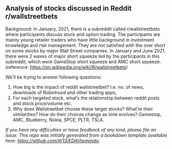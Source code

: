 ## Analysis of stocks discussed in Reddit r/wallstreetbets

Background:
In January, 2021, there is a subreddit called r/wallstreetbets where participants discuss stock and option trading. The participants are mainly young retailer traders who have little background in investment knowledge and risk management. They are not satisfied with the over short on some stocks by major Wall Street companies. In January and June 2021, there were 2 waves of major short squeeze led by the participants in this subreddit, which were GameStop short squeeze and AMC short squeeze.
(reference: https://en.wikipedia.org/wiki/R/wallstreetbets)

We'll be trying to answer following questions:
1. How big is the impact of reddit wallstreetbet? I.e. no. of news, downloads of Robinhood and other trading apps,
2. For each targeted stock, what’s the relationship between reddit posts and stock price/volume etc.
3. Why does Wallstreetbet choose these target stocks? What’re their similarities? How do their choices change as time evolves? Gamestop, AMC, Blueberry, Nokia, SPCE, PLTR, TSLA.

*If you have any difficulties or have feedback of any kind, please file an issue.*
*This repo was initially generated from a bookdown template available here: https://github.com/jtr13/EDAVtemplate.*	
